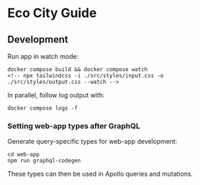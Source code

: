 # Eco City Guide

## Development

Run app in watch mode:

```
docker compose build && docker compose watch
<!-- npx tailwindcss -i ./src/styles/input.css -o ./src/styles/output.css --watch -->
```

In parallel, follow log output with:

```
docker compose logs -f
```

### Setting web-app types after GraphQL

Generate query-specific types for web-app development:

```
cd web-app
npm run graphql-codegen
```

These types can then be used in Apollo queries and mutations.
